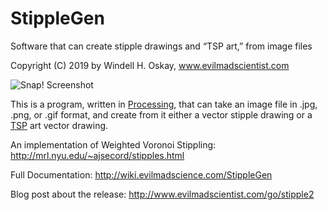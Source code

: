 # StippleGen
Software that can create stipple drawings and “TSP art,” from image files

Copyright (C) 2019 by Windell H. Oskay, www.evilmadscientist.com
 
![Snap! Screenshot](https://raw.github.com/evil-mad/stipplegen/master/examples/screenshots/7368233514_59f7d25603.jpg)
 
This is a program, written in [Processing](https://www.processing.org), that can take an image file in .jpg, .png, or .gif format, and create from it either a vector stipple drawing or a [TSP](https://en.wikipedia.org/wiki/Travelling_salesman_problem) art vector drawing.

An implementation of Weighted Voronoi Stippling:
http://mrl.nyu.edu/~ajsecord/stipples.html

Full Documentation: http://wiki.evilmadscience.com/StippleGen

Blog post about the release: http://www.evilmadscientist.com/go/stipple2
 

